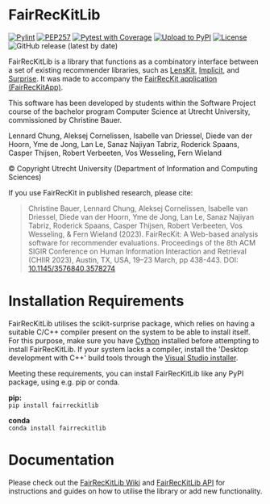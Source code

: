 # FairRecKitLib
[![Pylint](https://github.com/FairRecKit/FairRecKitLib/actions/workflows/pylint.yml/badge.svg)](https://github.com/FairRecKit/FairRecKitLib/actions/workflows/pylint.yml)
[![PEP257](https://github.com/FairRecKit/FairRecKitLib/actions/workflows/pydocstyle.yml/badge.svg)](https://github.com/FairRecKit/FairRecKitLib/actions/workflows/pydocstyle.yml)
[![Pytest with Coverage](https://github.com/FairRecKit/FairRecKitLib/actions/workflows/pytest-coverage.yml/badge.svg)](https://github.com/FairRecKit/FairRecKitLib/actions/workflows/pytest-coverage.yml)
[![Upload to PyPI](https://github.com/FairRecKit/FairRecKitLib/actions/workflows/pypi-publish.yml/badge.svg)](https://github.com/FairRecKit/FairRecKitLib/actions/workflows/pypi-publish.yml)
[![License](https://img.shields.io/badge/License-Apache_2.0-blue.svg)](https://opensource.org/licenses/Apache-2.0)
![GitHub release (latest by date)](https://img.shields.io/github/v/release/TheMinefreak23/fairreckitlib?label=Release)

FairRecKitLib is a library that functions as a combinatory interface between a set of existing recommender libraries, such as [LensKit](https://pypi.org/project/lenskit/), [Implicit](https://pypi.org/project/implicit/), and [Surprise](https://pypi.org/project/scikit-surprise/). It was made to accompany the [FairRecKit application (FairRecKitApp)](https://github.com/FairRecKit/FairRecKitApp).

This software has been developed by students within the Software Project course of the bachelor program Computer Science at Utrecht University, commissioned by Christine Bauer.

Lennard Chung,          Aleksej Cornelissen,
Isabelle van Driessel,  Diede van der Hoorn,
Yme de Jong,            Lan Le,
Sanaz Najiyan Tabriz,   Roderick Spaans,
Casper Thijsen,         Robert Verbeeten,
Vos Wesseling,          Fern Wieland    

© Copyright Utrecht University (Department of Information and Computing Sciences)

If you use FairRecKit in published research, please cite:
> Christine Bauer, Lennard Chung, Aleksej Cornelissen, Isabelle van Driessel, Diede van der Hoorn, Yme de Jong, Lan Le, Sanaz Najiyan Tabriz, Roderick Spaans, Casper Thijsen, Robert Verbeeten, Vos Wesseling, & Fern Wieland (2023). FairRecKit: A Web-based analysis software for recommender evaluations. Proceedings of the 8th ACM SIGIR Conference on Human Information Interaction and Retrieval (CHIIR 2023), Austin, TX, USA, 19–23 March, pp 438-443. DOI: [10.1145/3576840.3578274](https://doi.org/10.1145/3576840.3578274)

# Installation Requirements
FairRecKitLib utilises the scikit-surprise package, which relies on having a suitable C/C++ compiler present on the system to be able to install itself. For this purpose, make sure you have [Cython](https://pypi.org/project/Cython/) installed before attempting to install FairRecKitLib. If your system lacks a compiler, install the 'Desktop development with C++' build tools through the [Visual Studio installer](https://aka.ms/vs/17/release/vs_buildtools.exe).

Meeting these requirements, you can install FairRecKitLib like any PyPI package, using e.g. pip or conda.

**pip:**  
`pip install fairreckitlib`

**conda**  
`conda install fairreckitlib`

# Documentation
Please check out the [FairRecKitLib Wiki](https://github.com/FairRecKit/FairRecKitLib/wiki) and [FairRecKitLib API](https://FairRecKit.github.io/FairRecKitLib/src/fairreckitlib) for instructions and guides on how to utilise the library or add new functionality.
